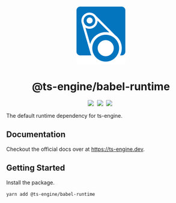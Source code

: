 <p align="center">
  <img 
    src="https://raw.githubusercontent.com/ts-engine/assets/master/logo.png"
    alt="ts-engine logo" 
  />
</p>
<h1 align="center">@ts-engine/babel-runtime</h1>
<p align="center">
  <img style="display: inline-block; margin-right: 5px;" src="https://github.com/ts-engine/ts-engine/workflows/Verify/badge.svg" />
  <img style="display: inline-block; margin-right: 5px;" src="https://github.com/ts-engine/ts-engine/workflows/Publish/badge.svg" />
  <img style="display: inline-block; margin-right: 5px;" src="https://badgen.net/github/release/ts-engine/ts-engine" />
</p>

The default runtime dependency for ts-engine.

## Documentation

Checkout the official docs over at https://ts-engine.dev.

## Getting Started

Install the package.

```sh
yarn add @ts-engine/babel-runtime
```
